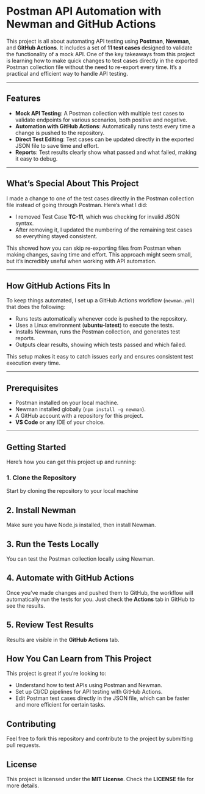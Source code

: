 # Postman API Automation with Newman and GitHub Actions

This project is all about automating API testing using **Postman**, **Newman**, and **GitHub Actions**. It includes a set of **11 test cases** designed to validate the functionality of a mock API. One of the key takeaways from this project is learning how to make quick changes to test cases directly in the exported Postman collection file without the need to re-export every time. It’s a practical and efficient way to handle API testing.

---

## Features

- **Mock API Testing**: A Postman collection with multiple test cases to validate endpoints for various scenarios, both positive and negative.
- **Automation with GitHub Actions**: Automatically runs tests every time a change is pushed to the repository.
- **Direct Test Editing**: Test cases can be updated directly in the exported JSON file to save time and effort.
- **Reports**: Test results clearly show what passed and what failed, making it easy to debug.

---

## What’s Special About This Project

I made a change to one of the test cases directly in the Postman collection file instead of going through Postman. Here’s what I did:

- I removed Test Case **TC-11**, which was checking for invalid JSON syntax.
- After removing it, I updated the numbering of the remaining test cases so everything stayed consistent.

This showed how you can skip re-exporting files from Postman when making changes, saving time and effort. This approach might seem small, but it’s incredibly useful when working with API automation.

---

## How GitHub Actions Fits In

To keep things automated, I set up a GitHub Actions workflow (`newman.yml`) that does the following:

- Runs tests automatically whenever code is pushed to the repository.
- Uses a Linux environment (**ubuntu-latest**) to execute the tests.
- Installs Newman, runs the Postman collection, and generates test reports.
- Outputs clear results, showing which tests passed and which failed.

This setup makes it easy to catch issues early and ensures consistent test execution every time.

---

## Prerequisites

- Postman installed on your local machine.
- Newman installed globally (`npm install -g newman`).
- A GitHub account with a repository for this project.
- **VS Code** or any IDE of your choice.

---

## Getting Started

Here’s how you can get this project up and running:

### 1. Clone the Repository
Start by cloning the repository to your local machine

## 2. Install Newman
Make sure you have Node.js installed, then install Newman.

## 3. Run the Tests Locally
You can test the Postman collection locally using Newman.

## 4. Automate with GitHub Actions
Once you’ve made changes and pushed them to GitHub, the workflow will automatically run the tests for you. Just check the **Actions** tab in GitHub to see the results.

## 5. Review Test Results
Results are visible in the **GitHub Actions** tab.  

## How You Can Learn from This Project
This project is great if you’re looking to:

- Understand how to test APIs using Postman and Newman.
- Set up CI/CD pipelines for API testing with GitHub Actions.
- Edit Postman test cases directly in the JSON file, which can be faster and more efficient for certain tasks.

## Contributing
Feel free to fork this repository and contribute to the project by submitting pull requests.

## License
This project is licensed under the **MIT License**. Check the **LICENSE** file for more details.

                      

